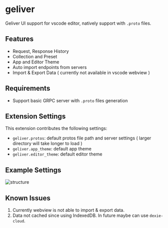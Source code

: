 # geliver 

Geliver UI support for vscode editor, natively support with `.proto` files.

## Features

* Request, Response History
* Collection and Preset 
* App and Editor Theme
* Auto import endpoints from servers
* Import & Export Data ( currently not available in vscode webview )

## Requirements

* Support basic GRPC server with `.proto` files generation

## Extension Settings

This extension contributes the following settings:

* `geliver.protos`: default protos file path and server settings ( larger directory will take longer to load )
* `geliver.app_theme`: default app theme 
* `geliver.editor_theme`: default editor theme

## Example Settings

![structure](https://user-images.githubusercontent.com/15674107/154677370-9b7cea2e-40d7-4dcf-854e-ee723726166d.png)

## Known Issues

1. Currently webview is not able to import & export data.
2. Data not cached since using IndexedDB. In future maybe can use `dexie-cloud`.